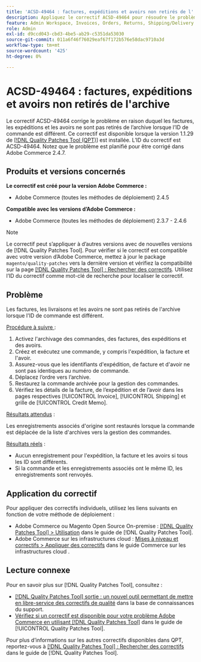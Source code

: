 ```yaml
---
title: 'ACSD-49464 : factures, expéditions et avoirs non retirés de l''archive'
description: Appliquez le correctif ACSD-49464 pour résoudre le problème d’Adobe Commerce en raison duquel les factures, les expéditions et les avoirs ne sont pas retirés de l’archive lorsque l’orderId est différent.
feature: Admin Workspace, Invoices, Orders, Returns, Shipping/Delivery
role: Admin
exl-id: d9ccd043-cbd3-4be5-ab29-c5351da53030
source-git-commit: 011a6f46f76029eaf67f172b576e58dac9710a3d
workflow-type: tm+mt
source-wordcount: '425'
ht-degree: 0%

---
```


# ACSD-49464 : factures, expéditions et avoirs non retirés de l&#39;archive

Le correctif ACSD-49464 corrige le problème en raison duquel les factures, les expéditions et les avoirs ne sont pas retirés de l’archive lorsque l’ID de commande est différent. Ce correctif est disponible lorsque la version 1.1.29 de [[!DNL Quality Patches Tool (QPT)]](https://experienceleague.adobe.com/en/docs/commerce-operations/tools/quality-patches-tool/quality-patches-tool-to-self-serve-quality-patches) est installée. L’ID du correctif est ACSD-49464. Notez que le problème est planifié pour être corrigé dans Adobe Commerce 2.4.7.

## Produits et versions concernés

**Le correctif est créé pour la version Adobe Commerce :**

* Adobe Commerce (toutes les méthodes de déploiement) 2.4.5

**Compatible avec les versions d’Adobe Commerce :**

* Adobe Commerce (toutes les méthodes de déploiement) 2.3.7 - 2.4.6

>[!NOTE]
>
>Le correctif peut s’appliquer à d’autres versions avec de nouvelles versions de [!DNL Quality Patches Tool]. Pour vérifier si le correctif est compatible avec votre version d’Adobe Commerce, mettez à jour le package `magento/quality-patches` vers la dernière version et vérifiez la compatibilité sur la page [[!DNL Quality Patches Tool] : Rechercher des correctifs](https://experienceleague.adobe.com/tools/commerce-quality-patches/index.html). Utilisez l’ID du correctif comme mot-clé de recherche pour localiser le correctif.

## Problème

Les factures, les livraisons et les avoirs ne sont pas retirés de l&#39;archive lorsque l&#39;ID de commande est différent.

<u>Procédure à suivre </u> :

1. Activez l&#39;archivage des commandes, des factures, des expéditions et des avoirs.
1. Créez et exécutez une commande, y compris l&#39;expédition, la facture et l&#39;avoir.
1. Assurez-vous que les identifiants d&#39;expédition, de facture et d&#39;avoir ne sont pas identiques au numéro de commande.
1. Déplacez l’ordre vers l’archive.
1. Restaurez la commande archivée pour la gestion des commandes.
1. Vérifiez les détails de la facture, de l’expédition et de l’avoir dans les pages respectives [!UICONTROL Invoice], [!UICONTROL Shipping] et grille de [!UICONTROL Credit Memo].

<u>Résultats attendus</u> :

Les enregistrements associés d&#39;origine sont restaurés lorsque la commande est déplacée de la liste d&#39;archives vers la gestion des commandes.

<u>Résultats réels</u> :

* Aucun enregistrement pour l&#39;expédition, la facture et les avoirs si tous les ID sont différents.
* Si la commande et les enregistrements associés ont le même ID, les enregistrements sont renvoyés.

## Application du correctif

Pour appliquer des correctifs individuels, utilisez les liens suivants en fonction de votre méthode de déploiement :

* Adobe Commerce ou Magento Open Source On-premise : [[!DNL Quality Patches Tool] > Utilisation](/help/tools/quality-patches-tool/usage.md) dans le guide de [!DNL Quality Patches Tool].
* Adobe Commerce sur les infrastructures cloud : [Mises à niveau et correctifs > Appliquer des correctifs](https://experienceleague.adobe.com/docs/commerce-cloud-service/user-guide/develop/upgrade/apply-patches.html) dans le guide Commerce sur les infrastructures cloud .

## Lecture connexe

Pour en savoir plus sur [!DNL Quality Patches Tool], consultez :

* [[!DNL Quality Patches Tool] sortie : un nouvel outil permettant de mettre en libre-service des correctifs de qualité](https://experienceleague.adobe.com/en/docs/commerce-operations/tools/quality-patches-tool/quality-patches-tool-to-self-serve-quality-patches) dans la base de connaissances du support.
* [Vérifiez si un correctif est disponible pour votre problème Adobe Commerce en utilisant [!DNL Quality Patches Tool]](/help/tools/quality-patches-tool/patches-available-in-qpt/check-patch-for-magento-issue-with-magento-quality-patches.md) dans le guide de [!UICONTROL Quality Patches Tool].


Pour plus d’informations sur les autres correctifs disponibles dans QPT, reportez-vous à [[!DNL Quality Patches Tool] : Rechercher des correctifs](https://experienceleague.adobe.com/tools/commerce-quality-patches/index.html) dans le guide de [!DNL Quality Patches Tool].

